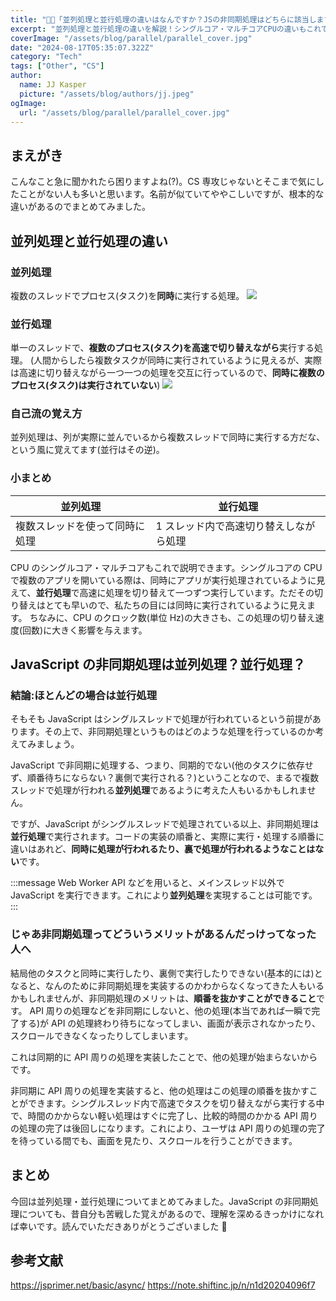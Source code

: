 ```yaml
---
title: "👨‍💼「並列処理と並行処理の違いはなんですか？JSの非同期処理はどちらに該当しますか？」"
excerpt: "並列処理と並行処理の違いを解説！シングルコア・マルチコアCPUの違いもこれで解決！"
coverImage: "/assets/blog/parallel/parallel_cover.jpg"
date: "2024-08-17T05:35:07.322Z"
category: "Tech"
tags: ["Other", "CS"]
author:
  name: JJ Kasper
  picture: "/assets/blog/authors/jj.jpeg"
ogImage:
  url: "/assets/blog/parallel/parallel_cover.jpg"
---
```


## まえがき

こんなこと急に聞かれたら困りますよね(?)。CS 専攻じゃないとそこまで気にしたことがない人も多いと思います。名前が似ていてややこしいですが、根本的な違いがあるのでまとめてみました。

## 並列処理と並行処理の違い

### 並列処理

複数のスレッドでプロセス(タスク)を**同時**に実行する処理。
![](https://storage.googleapis.com/zenn-user-upload/561c85428fdb-20240817.png)

### 並行処理

単一のスレッドで、**複数のプロセス(タスク)を高速で切り替えながら**実行する処理。
(人間からしたら複数タスクが同時に実行されているように見えるが、実際は高速に切り替えながら一つ一つの処理を交互に行っているので、**同時に複数のプロセス(タスク)は実行されていない**)
![](https://storage.googleapis.com/zenn-user-upload/2971e7586b04-20240817.png)

### 自己流の覚え方

並列処理は、列が実際に並んでいるから複数スレッドで同時に実行する方だな、という風に覚えてます(並行はその逆)。

### 小まとめ

| 並列処理                       | 並行処理                               |
| ------------------------------ | -------------------------------------- |
| 複数スレッドを使って同時に処理 | 1 スレッド内で高速切り替えしながら処理 |

CPU のシングルコア・マルチコアもこれで説明できます。シングルコアの CPU で複数のアプリを開いている際は、同時にアプリが実行処理されているように見えて、**並行処理**で高速に処理を切り替えて一つずつ実行しています。ただその切り替えはとても早いので、私たちの目には同時に実行されているように見えます。
ちなみに、CPU のクロック数(単位 Hz)の大きさも、この処理の切り替え速度(回数)に大きく影響を与えます。

## JavaScript の非同期処理は並列処理？並行処理？

### 結論:ほとんどの場合は並行処理

そもそも JavaScript はシングルスレッドで処理が行われているという前提があります。その上で、非同期処理というものはどのような処理を行っているのか考えてみましょう。

JavaScript で非同期に処理する、つまり、同期的でない(他のタスクに依存せず、順番待ちにならない？裏側で実行される？)ということなので、まるで複数スレッドで処理が行われる**並列処理**であるように考えた人もいるかもしれません。

ですが、JavaScript がシングルスレッドで処理されている以上、非同期処理は**並行処理**で実行されます。コードの実装の順番と、実際に実行・処理する順番に違いはあれど、**同時に処理が行われるたり、裏で処理が行われるようなことはない**です。

:::message
Web Worker API などを用いると、メインスレッド以外で JavaScript を実行できます。これにより**並列処理**を実現することは可能です。
:::

### じゃあ非同期処理ってどういうメリットがあるんだっけってなった人へ

結局他のタスクと同時に実行したり、裏側で実行したりできない(基本的には)となると、なんのために非同期処理を実装するのかわからなくなってきた人もいるかもしれませんが、非同期処理のメリットは、**順番を抜かすことができること**です。
API 周りの処理などを非同期にしないと、他の処理(本当であれば一瞬で完了する)が API の処理終わり待ちになってしまい、画面が表示されなかったり、スクロールできなくなったりしてしまいます。

これは同期的に API 周りの処理を実装したことで、他の処理が始まらないからです。

非同期に API 周りの処理を実装すると、他の処理はこの処理の順番を抜かすことができます。シングルスレッド内で高速でタスクを切り替えながら実行する中で、時間のかからない軽い処理はすぐに完了し、比較的時間のかかる API 周りの処理の完了は後回しになります。これにより、ユーザは API 周りの処理の完了を待っている間でも、画面を見たり、スクロールを行うことができます。

## まとめ

今回は並列処理・並行処理についてまとめてみました。JavaScript の非同期処理についても、昔自分も苦戦した覚えがあるので、理解を深めるきっかけになれば幸いです。読んでいただきありがとうございました 🤝

## 参考文献

https://jsprimer.net/basic/async/
https://note.shiftinc.jp/n/n1d20204096f7
